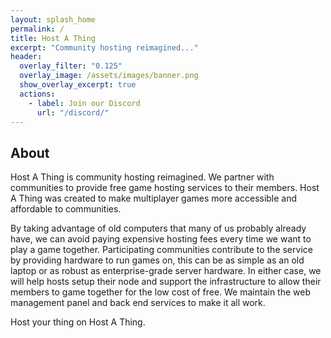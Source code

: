 ```yaml
---
layout: splash_home
permalink: /
title: Host A Thing
excerpt: "Community hosting reimagined..."
header:
  overlay_filter: "0.125"
  overlay_image: /assets/images/banner.png
  show_overlay_excerpt: true
  actions:
    - label: Join our Discord
      url: "/discord/"
---
```


## About

Host A Thing is community hosting reimagined. We partner with communities to provide free game hosting services to their members. Host A Thing was created to make multiplayer games more accessible and affordable to communities.

By taking advantage of old computers that many of us probably already have, we can avoid paying expensive hosting fees every time we want to play a game together. Participating communities contribute to the service by providing hardware to run games on, this can be as simple as an old laptop or as robust as enterprise-grade server hardware. In either case, we will help hosts setup their node and support the infrastructure to allow their members to game together for the low cost of free. We maintain the web management panel and back end services to make it all work.

Host your thing on Host A Thing.
